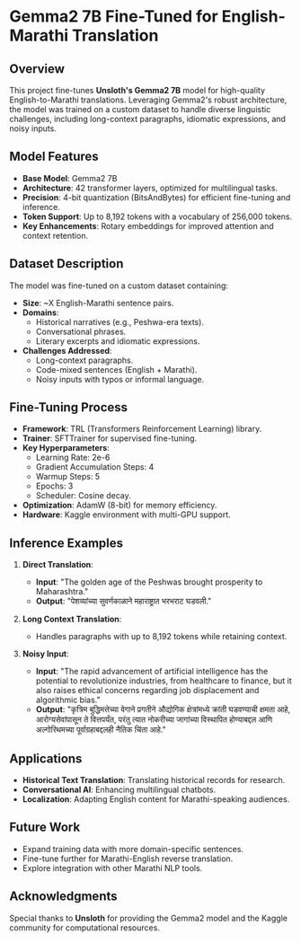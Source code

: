 # Gemma2 7B Fine-Tuned for English-Marathi Translation

## Overview
This project fine-tunes **Unsloth's Gemma2 7B** model for high-quality English-to-Marathi translations. Leveraging Gemma2's robust architecture, the model was trained on a custom dataset to handle diverse linguistic challenges, including long-context paragraphs, idiomatic expressions, and noisy inputs.

## Model Features
- **Base Model**: Gemma2 7B
- **Architecture**: 42 transformer layers, optimized for multilingual tasks.
- **Precision**: 4-bit quantization (BitsAndBytes) for efficient fine-tuning and inference.
- **Token Support**: Up to 8,192 tokens with a vocabulary of 256,000 tokens.
- **Key Enhancements**: Rotary embeddings for improved attention and context retention.

## Dataset Description
The model was fine-tuned on a custom dataset containing:
- **Size**: ~X English-Marathi sentence pairs.
- **Domains**:
  - Historical narratives (e.g., Peshwa-era texts).
  - Conversational phrases.
  - Literary excerpts and idiomatic expressions.
- **Challenges Addressed**:
  - Long-context paragraphs.
  - Code-mixed sentences (English + Marathi).
  - Noisy inputs with typos or informal language.

## Fine-Tuning Process
- **Framework**: TRL (Transformers Reinforcement Learning) library.
- **Trainer**: SFTTrainer for supervised fine-tuning.
- **Key Hyperparameters**:
  - Learning Rate: 2e-6
  - Gradient Accumulation Steps: 4
  - Warmup Steps: 5
  - Epochs: 3
  - Scheduler: Cosine decay.
- **Optimization**: AdamW (8-bit) for memory efficiency.
- **Hardware**: Kaggle environment with multi-GPU support.

## Inference Examples
1. **Direct Translation**:
   - **Input**: "The golden age of the Peshwas brought prosperity to Maharashtra."
   - **Output**: "पेशव्यांच्या सुवर्णकाळाने महाराष्ट्रात भरभराट घडवली."

2. **Long Context Translation**:
   - Handles paragraphs with up to 8,192 tokens while retaining context.

3. **Noisy Input**:
   - **Input**: "The rapid advancement of artificial intelligence has the potential to revolutionize industries, from healthcare to finance, but it also raises ethical concerns regarding job displacement and algorithmic bias."
   - **Output**: "कृत्रिम बुद्धिमत्तेच्या वेगाने प्रगतीने औद्योगिक क्षेत्रांमध्ये क्रांती घडवण्याची क्षमता आहे, आरोग्यसेवांपासून ते वित्तपर्यंत, परंतु त्यात नोकरीच्या जागांच्या विस्थापित होण्याबद्दल आणि अल्गोरिथमच्या पूर्वाग्रहाबद्दलही नैतिक चिंता आहे."

## Applications
- **Historical Text Translation**: Translating historical records for research.
- **Conversational AI**: Enhancing multilingual chatbots.
- **Localization**: Adapting English content for Marathi-speaking audiences.

## Future Work
- Expand training data with more domain-specific sentences.
- Fine-tune further for Marathi-English reverse translation.
- Explore integration with other Marathi NLP tools.

## Acknowledgments
Special thanks to **Unsloth** for providing the Gemma2 model and the Kaggle community for computational resources.
